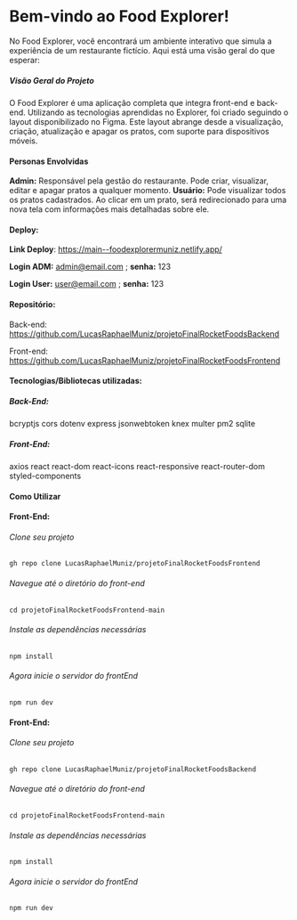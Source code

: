 
# Bem-vindo ao Food Explorer!

No Food Explorer, você encontrará um ambiente interativo que simula a experiência de um restaurante fictício. Aqui está uma visão geral do que esperar:

##### Visão Geral do Projeto
O Food Explorer é uma aplicação completa que integra front-end e back-end. Utilizando as tecnologias aprendidas no Explorer, foi criado seguindo o layout disponibilizado no Figma. Este layout abrange desde a visualização, criação, atualização e apagar os pratos, com suporte para dispositivos móveis.

#### Personas Envolvidas
**Admin:** Responsável pela gestão do restaurante. Pode criar, visualizar, editar e apagar pratos a qualquer momento.
**Usuário:** Pode visualizar todos os pratos cadastrados. Ao clicar em um prato, será redirecionado para uma nova tela com informações mais detalhadas sobre ele.

#### Deploy:
**Link Deploy**: https://main--foodexplorermuniz.netlify.app/

**Login ADM:** admin@email.com ; **senha:** 123

**Login User:** user@email.com ; **senha:** 123


#### Repositório:
Back-end: https://github.com/LucasRaphaelMuniz/projetoFinalRocketFoodsBackend

Front-end: https://github.com/LucasRaphaelMuniz/projetoFinalRocketFoodsFrontend



#### Tecnologias/Bibliotecas utilizadas:
#####  Back-End:
bcryptjs
cors
dotenv
express
jsonwebtoken
knex
multer
pm2
sqlite

##### Front-End:
axios
react
react-dom
react-icons
react-responsive
react-router-dom
styled-components

#### Como Utilizar

#### Front-End:

###### Clone seu projeto

```
gh repo clone LucasRaphaelMuniz/projetoFinalRocketFoodsFrontend
```

###### Navegue até o diretório do front-end

```
cd projetoFinalRocketFoodsFrontend-main
```

###### Instale as dependências necessárias
```
npm install
```

###### Agora inicie o servidor do frontEnd
```
npm run dev
```

#### Front-End:

###### Clone seu projeto

```
gh repo clone LucasRaphaelMuniz/projetoFinalRocketFoodsBackend
```

###### Navegue até o diretório do front-end

```
cd projetoFinalRocketFoodsFrontend-main
```

###### Instale as dependências necessárias

```
npm install
```

###### Agora inicie o servidor do frontEnd
```
npm run dev
```

